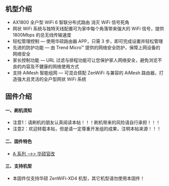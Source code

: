 ## 机型介绍
* AX1800 全户型 WiFi 6 智联分布式路由 消灭 WiFi 信号死角
* 网状 WiFi 系统与独特天线配置可为家中每个角落带来强大的 WiFi 信号，提供 1800Mbps 的总无线传输速度 
* 轻松管理控制 — 使用华硕路由器 APP，只需 3 步，即可完成设置并轻松管理 
* 先进的防护功能 — 由 Trend Micro™ 提供的网络安全防护，保障上网设备的网络安全 
* 家长控制功能 — URL 过滤与排程功能可让您保护家人网络安全，避免浏览不良的内容及不健康的网络使用方式 
* 支持 AiMesh 智能组网 — 可混合搭配 ZenWiFi 与兼容的 AiMesh 路由器，打造强大且灵活的全户型网状 WiFi 系统

## 固件介绍
#### 一、刷机须知
* 注意1：请刷机的朋友认真阅读本帖！！！刷机带来的风险请自行承担！！！
* 注意2：欢迎转载本帖，但是请一定尊重开发组的成果，注明本帖来源！！！

#### 二、固件特色
* [A 系列 ——>> 华硕官改](/zh/guide/asus/firmware-a.md)

#### 三、支持机型
* 本固件仅支持华硕 ZenWiFi-XD4 机型，其它机型请勿使用本固件！

